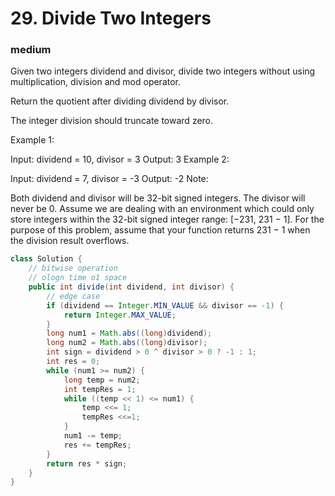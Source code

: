 # 29. Divide Two Integers
### medium
Given two integers dividend and divisor, divide two integers without using multiplication, division and mod operator.

Return the quotient after dividing dividend by divisor.

The integer division should truncate toward zero.

Example 1:

Input: dividend = 10, divisor = 3
Output: 3
Example 2:

Input: dividend = 7, divisor = -3
Output: -2
Note:

Both dividend and divisor will be 32-bit signed integers.
The divisor will never be 0.
Assume we are dealing with an environment which could only store integers within the 32-bit signed integer range: [−231,  231 − 1]. For the purpose of this problem, assume that your function returns 231 − 1 when the division result overflows.
```java
class Solution {
    // bitwise operation
    // ologn time o1 space
    public int divide(int dividend, int divisor) {
        // edge case
        if (dividend == Integer.MIN_VALUE && divisor == -1) {
            return Integer.MAX_VALUE;
        }
        long num1 = Math.abs((long)dividend);
        long num2 = Math.abs((long)divisor);
        int sign = dividend > 0 ^ divisor > 0 ? -1 : 1;
        int res = 0;
        while (num1 >= num2) {
            long temp = num2;
            int tempRes = 1;
            while ((temp << 1) <= num1) {
                temp <<= 1;
                tempRes <<=1;
            }
            num1 -= temp;
            res += tempRes; 
        }
        return res * sign;
    }
}
```